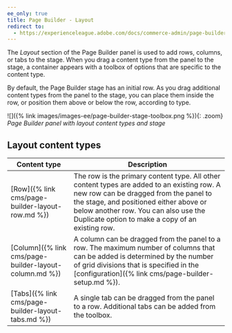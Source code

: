 ```yaml
---
ee_only: true
title: Page Builder - Layout
redirect to:
  - https://experienceleague.adobe.com/docs/commerce-admin/page-builder/workspace.html#layout
---
```


The _Layout_ section of the Page Builder panel is used to add rows, columns, or tabs to the stage. When you drag a content type from the panel to the stage, a container appears with a toolbox of options that are specific to the content type.

By default, the Page Builder stage has an initial row. As you drag additional content types from the panel to the stage, you can place them inside the row, or position them above or below the row, according to type.

![]({% link images/images-ee/page-builder-stage-toolbox.png %}){: .zoom}
_Page Builder panel with layout content types and stage_

## Layout content types

| Content type  | Description |
| -------- |-------- |
| [Row]({% link cms/page-builder-layout-row.md %}) | The row is the primary content type. All other content types are added to an existing row. A new row can be dragged from the panel to the stage, and positioned either above or below another row. You can also use the Duplicate option to make a copy of an existing row. |
| [Column]({% link cms/page-builder-layout-column.md %}) | A column can be dragged from the panel to a row. The maximum number of columns that can be added is determined by the number of grid divisions that is specified in the [configuration]({% link cms/page-builder-setup.md %}). |
| [Tabs]({% link cms/page-builder-layout-tabs.md %}) | A single tab can be dragged from the panel to a row. Additional tabs can be added from the toolbox. |
